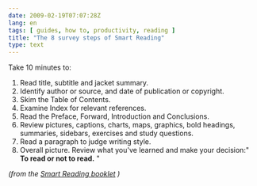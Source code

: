 ```yaml
---
date: 2009-02-19T07:07:28Z
lang: en
tags: [ guides, how to, productivity, reading ]
title: "The 8 survey steps of Smart Reading"
type: text
---
```


Take 10 minutes to:

1.  Read title, subtitle and jacket summary.
2.  Identify author or source, and date of publication or copyright.
3.  Skim the Table of Contents.
4.  Examine Index for relevant references.
5.  Read the Preface, Forward, Introduction and Conclusions.
6.  Review pictures, captions, charts, maps, graphics, bold headings,
    summaries, sidebars, exercises and study questions.
7.  Read a paragraph to judge writing style.
8.  Overall picture. Review what you've learned and make your decision:"
    **To read or not to read.** "

*(from the* [*Smart Reading
booklet*](http://download.audible.com/product_related_docs/BK_OASI_000006.pdf)
*)*

